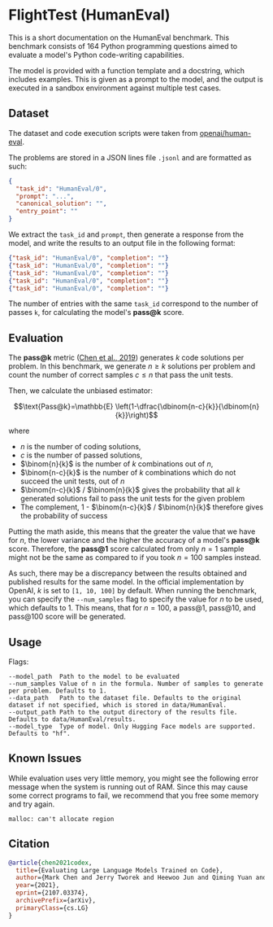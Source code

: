 # FlightTest (HumanEval)

This is a short documentation on the HumanEval benchmark. This benchmark consists of 164 Python programming questions aimed to evaluate a model's Python code-writing capabilities.

The model is provided with a function template and a docstring, which includes examples. This is given as a prompt to the model, and the output is executed in a sandbox environment against multiple test cases.

## Dataset

The dataset and code execution scripts were taken from <a href="https://github.com/openai/human-eval">openai/human-eval</a>.

The problems are stored in a JSON lines file `.jsonl` and are formatted as such:

```json
{
  "task_id": "HumanEval/0",
  "prompt": "...",
  "canonical_solution": "",
  "entry_point": ""
}
```

We extract the `task_id` and `prompt`, then generate a response from the model, and write the results to an output file in the following format:

```json
{"task_id": "HumanEval/0", "completion": ""}
{"task_id": "HumanEval/0", "completion": ""}
{"task_id": "HumanEval/0", "completion": ""}
{"task_id": "HumanEval/0", "completion": ""}
{"task_id": "HumanEval/0", "completion": ""}
```

The number of entries with the same `task_id` correspond to the number of passes `k`, for calculating the model's <b>pass@k</b> score.

## Evaluation

The <b>pass@k</b> metric (<a href="https://arxiv.org/abs/2107.03374">Chen et al., 2019</a>) generates $k$ code solutions per problem. In this benchmark, we generate $n\geq k$ solutions per problem and count the number of correct samples $c\leq n$ that pass the unit tests.

Then, we calculate the unbiased estimator:

$$\text{Pass@k}=\mathbb{E} \left(1-\dfrac{\dbinom{n-c}{k}}{\dbinom{n}{k}}\right)$$

where

- $n$ is the number of coding solutions,
- $c$ is the number of passed solutions,
- $\binom{n}{k}$ is the number of $k$ combinations out of $n$,
- $\binom{n-c}{k}$ is the number of $k$ combinations which do not succeed the unit tests, out of $n$
- $\binom{n-c}{k}$ / $\binom{n}{k}$ gives the probability that all $k$ generated solutions fail to pass the unit tests for the given problem
- The complement, 1 - $\binom{n-c}{k}$ / $\binom{n}{k}$ therefore gives the probability of success

Putting the math aside, this means that the greater the value that we have for $n$, the lower variance and the higher the accuracy of a model's <b>pass@k</b> score. Therefore, the <b>pass@1</b> score calculated from only $n=1$ sample might not be the same as compared to if you took $n=100$ samples instead.

As such, there may be a discrepancy between the results obtained and published results for the same model. In the official implementation by OpenAI, $k$ is set to `[1, 10, 100]` by default. When running the benchmark, you can specify the `--num_samples` flag to specify the value for $n$ to be used, which defaults to 1. This means, that for $n=100$, a pass@1, pass@10, and pass@100 score will be generated.

## Usage

Flags:

```
--model_path  Path to the model to be evaluated
--num_samples Value of n in the formula. Number of samples to generate per problem. Defaults to 1.
--data_path   Path to the dataset file. Defaults to the original dataset if not specified, which is stored in data/HumanEval.
--output_path Path to the output directory of the results file. Defaults to data/HumanEval/results.
--model_type  Type of model. Only Hugging Face models are supported. Defaults to "hf".
```

## Known Issues

While evaluation uses very little memory, you might see the following error message when the system is running out of RAM. Since this may cause some correct programs to fail, we recommend that you free some memory and try again.

```
malloc: can't allocate region
```

## Citation

```bibtex
@article{chen2021codex,
  title={Evaluating Large Language Models Trained on Code},
  author={Mark Chen and Jerry Tworek and Heewoo Jun and Qiming Yuan and Henrique Ponde de Oliveira Pinto and Jared Kaplan and Harri Edwards and Yuri Burda and Nicholas Joseph and Greg Brockman and Alex Ray and Raul Puri and Gretchen Krueger and Michael Petrov and Heidy Khlaaf and Girish Sastry and Pamela Mishkin and Brooke Chan and Scott Gray and Nick Ryder and Mikhail Pavlov and Alethea Power and Lukasz Kaiser and Mohammad Bavarian and Clemens Winter and Philippe Tillet and Felipe Petroski Such and Dave Cummings and Matthias Plappert and Fotios Chantzis and Elizabeth Barnes and Ariel Herbert-Voss and William Hebgen Guss and Alex Nichol and Alex Paino and Nikolas Tezak and Jie Tang and Igor Babuschkin and Suchir Balaji and Shantanu Jain and William Saunders and Christopher Hesse and Andrew N. Carr and Jan Leike and Josh Achiam and Vedant Misra and Evan Morikawa and Alec Radford and Matthew Knight and Miles Brundage and Mira Murati and Katie Mayer and Peter Welinder and Bob McGrew and Dario Amodei and Sam McCandlish and Ilya Sutskever and Wojciech Zaremba},
  year={2021},
  eprint={2107.03374},
  archivePrefix={arXiv},
  primaryClass={cs.LG}
}
```
